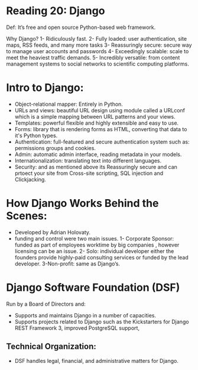 # Reading 20: Django

Def: It’s free and open source Python-based web framework. 

Why Django?
1- Ridiculously fast.
2- Fully loaded: user authentication, site maps, RSS feeds, and many more tasks
3- Reassuringly secure: secure way to manage user accounts and passwords
4- Exceedingly scalable: scale to meet the heaviest traffic demands.
5- Incredibly versatile: from content management systems to social networks to scientific computing platforms.


# Intro to Django: 

- Object-relational mapper: Entirely in Python.
- URLs and views: beautiful URL design using module called a URLconf which is a simple mapping between URL patterns and your views.
- Templates: powerful flexible and highly extensible and easy to use.
- Forms: library that is rendering forms as HTML, converting that data to it's Python types.
- Authentication: full-featured and secure authentication system such as: permissions groups and cookies.
- Admin: automatic admin interface, reading metadata in your models.
- Internationalization: translating text into different languages.
- Security: and as mentioned above its Reassuringly secure and can prtoect your site from Cross-site scripting, SQL injection and Clickjacking. 

# How Django Works Behind the Scenes: 

- Developed by Adrian Holovaty.
- funding and control were two main issues.
    1- Corporate Sponsor: funded as part of employees worktime by big companies , however licensing can be an issue.
    2- Solo:  individual developer either the founders provide highly-paid consulting services or funded by the lead developer. 
    3-Non-profit: same as Django’s.

# Django Software Foundation (DSF)
Run by a Board of Directors and: 

- Supports and maintains Django in a number of capacities.
- Supports projects related to Django such as the Kickstarters for Django REST Framework 3, improved PostgreSQL support,

## Technical Organization: 
- DSF handles legal, financial, and administrative matters for Django.